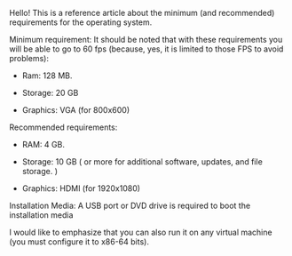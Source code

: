 Hello! This is a reference article about the minimum (and recommended) requirements for the operating system.


Minimum requirement:                    It should be noted that with these requirements you will be able to go to 60 fps (because, yes, it is limited to those FPS to avoid problems):

 - Ram: 128 MB.

 - Storage: 20 GB

 - Graphics: VGA (for 800x600)

Recommended requirements:

 - RAM: 4 GB.

 - Storage: 10 GB ( or more for additional software, updates, and file storage. )

 - Graphics: HDMI (for 1920x1080)



Installation Media: A USB port or DVD drive is required to boot the installation media




I would like to emphasize that you can also run it on any virtual machine (you must configure it to x86-64 bits).
